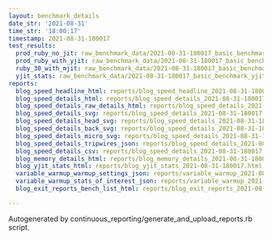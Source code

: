```yaml
---
layout: benchmark_details
date_str: '2021-08-31'
time_str: '18:00:17'
timestamp: 2021-08-31-180017
test_results:
  prod_ruby_no_jit: raw_benchmark_data/2021-08-31-180017_basic_benchmark_prod_ruby_no_jit.json
  prod_ruby_with_yjit: raw_benchmark_data/2021-08-31-180017_basic_benchmark_prod_ruby_with_yjit.json
  ruby_30_with_mjit: raw_benchmark_data/2021-08-31-180017_basic_benchmark_ruby_30_with_mjit.json
  yjit_stats: raw_benchmark_data/2021-08-31-180017_basic_benchmark_yjit_stats.json
reports:
  blog_speed_headline_html: reports/blog_speed_headline_2021-08-31-180017.html
  blog_speed_details_html: reports/blog_speed_details_2021-08-31-180017.html
  blog_speed_details_raw_details_html: reports/blog_speed_details_2021-08-31-180017.raw_details.html
  blog_speed_details_svg: reports/blog_speed_details_2021-08-31-180017.svg
  blog_speed_details_head_svg: reports/blog_speed_details_2021-08-31-180017.head.svg
  blog_speed_details_back_svg: reports/blog_speed_details_2021-08-31-180017.back.svg
  blog_speed_details_micro_svg: reports/blog_speed_details_2021-08-31-180017.micro.svg
  blog_speed_details_tripwires_json: reports/blog_speed_details_2021-08-31-180017.tripwires.json
  blog_speed_details_csv: reports/blog_speed_details_2021-08-31-180017.csv
  blog_memory_details_html: reports/blog_memory_details_2021-08-31-180017.html
  blog_yjit_stats_html: reports/blog_yjit_stats_2021-08-31-180017.html
  variable_warmup_warmup_settings_json: reports/variable_warmup_2021-08-31-180017.warmup_settings.json
  variable_warmup_stats_of_interest_json: reports/variable_warmup_2021-08-31-180017.stats_of_interest.json
  blog_exit_reports_bench_list_html: reports/blog_exit_reports_2021-08-31-180017.bench_list.html

---
```

Autogenerated by continuous_reporting/generate_and_upload_reports.rb script.

